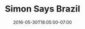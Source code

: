 ---
title: "Simon Says Brazil"
short_description: Logo Design, Website Design & Development

description: "An online magazine and travel guide focused on Brasil, envisioned by art advisor Simon Watson and best-selling author and editor Stephen Greco."
date: "2016-05-30T18:05:00-07:00"
featured: false
gallery:
  -
    url: "/assets/images/simon-says-brasil.jpg"
    caption: null
  -
    url: "/assets/images/simonsays-2.jpg"
    caption: null
  -
    url: "/assets/images/simonsays-1.jpg"
    caption: null
  -
    url: "/assets/images/simonsays-demo-splash.jpg"
    caption: null
  -
    url: "/assets/images/285887_253170088049529_130474756985730_796799_2466208_o.jpg"
    caption: null
tags: "print,logo"
---